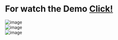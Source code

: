 # For watch the Demo <a href='https://egor-kozlov.github.io/react-form-validation/'>Click!</a>

![image](https://user-images.githubusercontent.com/60579020/174035173-76d2b18c-9a65-4dc2-9a3f-7e2496e786fa.png)
</br>
![image](https://user-images.githubusercontent.com/60579020/174035620-1fa52b21-1c20-4bc3-9e57-63c075e96f34.png)
</br>
![image](https://user-images.githubusercontent.com/60579020/174035787-3d7fadba-158d-4150-a19f-729116d280e1.png)


